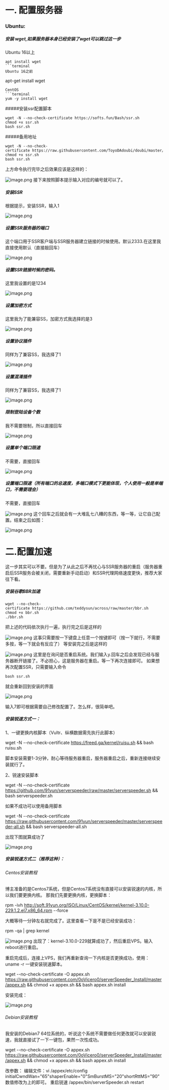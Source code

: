 # 一. 配置服务器
### Ubuntu:
##### 安装 wget,如果服务器本身已经安装了wget可以跳过这一步
Ubuntu 16以上
```terminal
apt install wget
```terminal
Ubuntu 16之前
```
apt-get install wget
```
CentOS
```terminal
yum -y install wget
```
#####安装ssr配置脚本
```terminal
wget -N --no-check-certificate https://softs.fun/Bash/ssr.sh
chmod +x ssr.sh
bash ssr.sh
```
#####备用地址
```terminal
wget -N --no-check-certificate https://raw.githubusercontent.com/ToyoDAdoubi/doubi/master/ssr.sh
chmod +x ssr.sh
bash ssr.sh
```
上方命令执行完毕之后效果应该是这样的：

![image.png](https://github.com/euhiduwu/SSR/tree/master/images/myroot.png)
接下来按照脚本提示输入对应的编号就可以了。
##### 安装SSR
根据提示，安装SSR，输入1

![image.png](https://github.com/euhiduwu/SSR/tree/master/images/1.png)

##### 设置SSR服务器的端口
这个端口用于SSR客户端与SSR服务器建立链接的时候使用。默认2333.在这里我直接使用默认（直接敲回车）

![image.png](https://github.com/euhiduwu/SSR/tree/master/images/2.png)
##### 设置SSR链接时候的密码。
这里我设置的是1234

![image.png](https://github.com/euhiduwu/SSR/tree/master/images/3.png)
##### 设置加密方式
这里我为了能兼容SS，加密方式我选择的是3

![image.png](https://github.com/euhiduwu/SSR/tree/master/images/4.png)
##### 设置协议插件
同样为了兼容SS，我选择了1

![image.png](https://github.com/euhiduwu/SSR/tree/master/images/5.png)
##### 设置混淆插件
同样为了兼容SS，我选择了1

![image.png](https://github.com/euhiduwu/SSR/tree/master/images/6.png)
##### 限制登陆设备个数
我不需要限制，所以直接回车

![image.png](https://github.com/euhiduwu/SSR/tree/master/images/7.png)
##### 设置单个端口限速
不需要，直接回车

![image.png](https://github.com/euhiduwu/SSR/tree/master/images/8.png)
##### 设置端口限速（所有端口的总速度，多端口模式下更能体现，个人使用一般是单端口，不需要理会）
不需要，直接回车

![image.png](https://github.com/euhiduwu/SSR/tree/master/images/9.png)
这个回车之后就会有一大堆乱七八糟的东西，等一等，让它自己配置。结束之后如图：

![image.png](https://github.com/euhiduwu/SSR/tree/master/images/10.png)
# 二.配置加速
这一步其实可以不要。但是为了从此之后不再忧心与SSR服务器的重启（服务器重启后SSR服务会被关闭，需要重新手动启动）和SSR代理网络速度更快，推荐大家往下看。
##### 安装谷歌BBR加速
```terminal
wget --no-check-certificate https://github.com/teddysun/across/raw/master/bbr.sh
chmod +x bbr.sh
./bbr.sh
```
把上述的代码依次执行一遍，执行完之后是这样的

![image.png](https://github.com/euhiduwu/SSR/tree/master/images/11.png)
这事只需要按一下键盘上任意一个按键即可（按一下就行，不需要多按，等一下就会有反应了）
等安装完之后是这样的

![image.png](https://github.com/euhiduwu/SSR/tree/master/images/12.png)
这里是在询问是否重启系统。我们输入y.回车之后会发现已经与服务器断开链接了。不必担心，这是服务器在重启。等一下再次连接即可。
如果想再次配置SSR，只需要输入命令
```terminal
bash ssr.sh
```
就会重新回到安装的界面

![image.png](https://github.com/euhiduwu/SSR/tree/master/images/13.png)

输入7即可根据需要自己修改配置了。怎么样，很简单吧。
##### 安装锐速方式一：
1、一键更换内核脚本（Vultr、纵横数据需先执行此脚本）

wget -N --no-check-certificate https://freed.ga/kernel/ruisu.sh && bash ruisu.sh

脚本安装需要1-3分钟，耐心等待服务器重启，服务器重启之后，重新连接继续安装就行了。

2、锐速安装脚本

wget -N --no-check-certificate https://github.com/91yun/serverspeeder/raw/master/serverspeeder.sh && bash serverspeeder.sh

如果不成功可以使用备用脚本

wget -N --no-check-certificate https://raw.githubusercontent.com/91yun/serverspeeder/master/serverspeeder-all.sh && bash serverspeeder-all.sh

出现下图就算成功了

![image.png](https://github.com/euhiduwu/SSR/tree/master/images/锐速一.png)
##### 安装锐速方式二（推荐这种）：
###### Centos安装教程
博主准备的是Centos7系统，但是Centos7系统没有直接可以安装锐速的内核，所以我们要更换内核。
那我们先要更换内核，更换脚本：

rpm -ivh http://soft.91yun.org/ISO/Linux/CentOS/kernel/kernel-3.10.0-229.1.2.el7.x86_64.rpm --force

大概等待一分钟左右就完成了。这里查看一下是不是已经安装成功：

rpm -qa | grep kernel

![image.png](https://github.com/euhiduwu/SSR/tree/master/images/centos1.png)
出现了：kernel-3.10.0-229就算成功了，然后重启VPS。输入 reboot进行重启。

重启完成后，连接上VPS，我们再重新查询一下内核是否更换成功，使用： uname -r
一键安装锐速脚本。

wget --no-check-certificate -O appex.sh https://raw.githubusercontent.com/0oVicero0/serverSpeeder_Install/master/appex.sh && chmod +x appex.sh && bash appex.sh install

安装完成：

![image.png](https://github.com/euhiduwu/SSR/tree/master/images/centosDone.png)

###### Debian安装教程
我安装的Debian7 64位系统的，听说这个系统不需要做任何更改就可以安装锐速，我就直接试了一下一键包，果然一次性成功。

wget --no-check-certificate -O appex.sh https://raw.githubusercontent.com/0oVicero0/serverSpeeder_Install/master/appex.sh && chmod +x appex.sh && bash appex.sh install

改参数：
编辑文件：vi /appex/etc/config
initialCwndWan="65"shaperEnable="0"SmBurstMS="20"shortRttMS="90"
数值修改为上的即可。
重启锐速
/appex/bin/serverSpeeder.sh restart